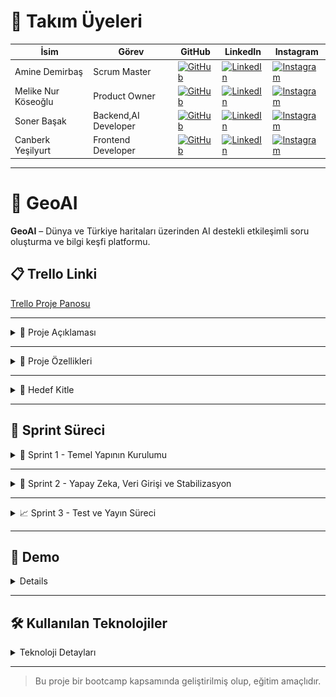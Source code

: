 # 👥 Takım Üyeleri

| İsim | Görev | GitHub | LinkedIn | Instagram |
|------|-------|--------|----------|-----------|
| Amine Demirbaş | Scrum Master | [![GitHub](https://img.shields.io/badge/GitHub-181717?style=for-the-badge&logo=github&logoColor=white)]((https://github.com/aminelisa)) | [![LinkedIn](https://img.shields.io/badge/LinkedIn-0077B5?style=for-the-badge&logo=linkedin&logoColor=white)](https://www.linkedin.com/in/aminedemirbas/) | [![Instagram](https://img.shields.io/badge/Instagram-E4405F?style=for-the-badge&logo=instagram&logoColor=white)](https://instagram.com/a_minelisa)
| Melike Nur Köseoğlu | Product Owner | [![GitHub](https://img.shields.io/badge/GitHub-181717?style=for-the-badge&logo=github&logoColor=white)](https://github.com/MelikeNurKoseoglu) | [![LinkedIn](https://img.shields.io/badge/LinkedIn-0077B5?style=for-the-badge&logo=linkedin&logoColor=white)](https://linkedin.com/in/melike-nur-köseoğlu-2aaa27209) | [![Instagram](https://img.shields.io/badge/Instagram-E4405F?style=for-the-badge&logo=instagram&logoColor=white)](https://instagram.com/melikenurkoseoglu)
| Soner Başak | Backend,AI Developer | [![GitHub](https://img.shields.io/badge/GitHub-181717?style=for-the-badge&logo=github&logoColor=white)](https://github.com/sonerbasak/) | [![LinkedIn](https://img.shields.io/badge/LinkedIn-0077B5?style=for-the-badge&logo=linkedin&logoColor=white)](https://www.linkedin.com/in/sonerbasak/) | [![Instagram](https://img.shields.io/badge/Instagram-E4405F?style=for-the-badge&logo=instagram&logoColor=white)](https://www.instagram.com/sonerbasaak/)
| Canberk Yeşilyurt| Frontend Developer | [![GitHub](https://img.shields.io/badge/GitHub-181717?style=for-the-badge&logo=github&logoColor=white)](https://github.com/kullaniciadi) | [![LinkedIn](https://img.shields.io/badge/LinkedIn-0077B5?style=for-the-badge&logo=linkedin&logoColor=white)](https://linkedin.com/in/canberk-y-6324b8190) | [![Instagram](https://img.shields.io/badge/Instagram-E4405F?style=for-the-badge&logo=instagram&logoColor=white)](https://instagram.com/janberkrusso)

---

# 📌 GeoAI

**GeoAI** – Dünya ve Türkiye haritaları üzerinden AI destekli etkileşimli soru oluşturma ve bilgi keşfi platformu.

## 📋 Trello Linki

[Trello Proje Panosu](https://trello.com/b/L1upbyvZ/group30-bootcamp)

---

<details>
  <summary>📄 Proje Açıklaması</summary>

GeoAI, kullanıcıların hem Türkiye hem de dünya haritası üzerinde bölgeler, ülkeler veya iller seçerek, seçilen coğrafi alan ile ilgili yapay zeka destekli sorular oluşturmasını ve cevaplarını girmesini sağlayan etkileşimli bir web uygulamasıdır. Proje, harita tabanlı veri görselleştirme ve yapay zeka entegrasyonuyla bilgi keşfini kolaylaştırmayı amaçlamaktadır.
</details>

---

<details>
  <summary>🌟 Proje Özellikleri</summary>

- Türkiye ve dünya haritasının interaktif gösterimi  
- İller, ülkeler veya bölgeler hakkında detaylı bilgi sunumu  
- Yapay zeka destekli soru oluşturma ve cevaplama paneli  
- Kullanıcıların verdiği cevapların analizi 
- Swiper ile zengin görsel ve metin slaytları  
- Responsive ve kullanıcı dostu arayüz tasarımı  

 

</details>

---

<details>
  <summary>🎯 Hedef Kitle</summary>

- Coğrafya, tarih ve kültür meraklıları  
- Eğitim alanındaki öğretmenler ve öğrenciler  
- Yapay zeka ve harita teknolojilerine ilgi duyan geliştiriciler  
- Genel kullanıcılar, bilgi keşfi ve öğrenmeye açık herkes  


</details>

---

<h2>🚀 Sprint Süreci</h2>

<details>
  <summary>🏃 Sprint 1 - Temel Yapının Kurulumu</summary>


  <details>
    <summary>🎯 Sprint 1 Notları</summary>
    Sprint süreci boyunca ekip uyumlu bir şekilde çalışmış, görev dağılımı ve iletişim verimli bir şekilde yürütülmüştür. Sprint başında yapılan planlama toplantısında proje hedefleri netleştirilmiş, kullanıcı hikayeleri oluşturularak geliştirilecek özellikler belirlenmiştir. Arayüz tasarımları kullanıcı senaryolarına uygun şekilde planlanmış ve uygulamaya geçirilmiştir. Harita entegrasyonu başarıyla gerçekleştirilmiş, seçilebilir şehirler için bilgi kutucukları oluşturulmuştur.
  </details>

  <details>
    <summary>🎯 Sprint 1 Hedefleri</summary>
    <ul>
      <li>Türkiye ve dünya haritalarının temel görselleştirmesini oluşturmak</li>
      <li>Harita üzerinde şehir/bölge tıklanabilirliğini sağlamak</li>
      <li>Belirli şehirler için bilgi veri girişlerini gerçekleştirmek</li>
      <li>Basit ve işlevsel bir kullanıcı arayüzü oluşturmak</li>
    </ul>
  </details>
  
  <details>
    <summary>🎯 Tahmin Edilen Tamamlanacak Puan</summary>
    <ul>
      <li>Sprint 1 için belirlenen hedef puan: <strong>100 puan</strong></li>
      <li>Gerçekleşen puan: <strong>90 puan</strong></li>
      <li>Tamamlanma oranı: <strong>%90</strong></li>
    </ul>
  </details>
  
  <details>
    <summary>🎯 Tahmin Mantığı</summary>
    <p>
      Proje süresince toplam 3 sprint planlanmış ve her sprint için değerlendirme <strong>100 puan üzerinden</strong> yapılacak şekilde yapılandırılmıştır.<br>
      Görevler zorluk ve tahmini eforlarına göre puanlanmış, sprint sonunda bu görevlerin tamamlanma durumu puan bazlı olarak ölçülmüştür.<br>
      Sprint 1, hedeflenen 100 puanın <strong>%90’ına</strong> ulaşılarak yüksek başarı oranıyla tamamlanmıştır.
    </p>
  </details>

  <details>
    <summary>🎯 Daily Scrum</summary>
    <p>Günlük toplantılarımızdan örnek ekran görüntüleri:</p>
    <img src="images/görsel1.jpg" alt="Daily Scrum Görseli 1" width="600" style="margin-bottom: 10px;" />
    <img src="images/görsel2.jpg" alt="Daily Scrum Görseli 2" width="600" />
  </details>

  <details>
  <summary>🎯 Sprint Board Updates</summary>
  <p>Sprint board'dan iki örnek ekran görüntüsü:</p>
  <img src="images/görsel3.jpg" alt="Sprint Board Görüntüsü 1" width="600" style="margin-bottom: 10px;" />
  <img src="images/görsel4.jpg" alt="Sprint Board Görüntüsü 2" width="600" />
</details>

  <details>
    <summary>🎯 Ekran Görüntüleri</summary>
    <p>Projeye ait 4 farklı ekran görüntüsü:</p>
    <p>
      <img src="images/ekran1.png" alt="Ekran Görüntüsü 1" width="300" style="margin-right: 10px; margin-bottom: 10px;" />
      <img src="images/ekran2.png" alt="Ekran Görüntüsü 2" width="300" style="margin-right: 10px; margin-bottom: 10px;" />
    </p>
    <p>
      <img src="images/ekran3.png" alt="Ekran Görüntüsü 3" width="300" style="margin-right: 10px;" />
      <img src="images/ekran4.png" alt="Ekran Görüntüsü 4" width="300" />
    </p>
  </details>

  <details>
  <summary>🎯 Sprint Review</summary>
  <ul>
    <li>Leaflet.js kütüphanesi ile Türkiye ve Dünya haritası entegre edildi</li>
    <li>Harita üzerinde bazı şehirler (örneğin İstanbul, Ankara, İzmir) seçilebilir hale getirildi</li>
    <li>Bu şehirler için kısa bilgi kartları (nüfus, tarih, kültür, coğrafi konum) eklendi</li>
    <li>Şehir seçimi sonrası bilgi kutucuğu popup olarak kullanıcıya gösteriliyor</li>
  </ul>

  <hr />

  <p><strong>Sprint Dönemi:</strong> 24 Haziran – 6 Temmuz 2025<br>
  <strong>Proje:</strong> GeoAI</p>

  <p>👩‍💼 <strong>Amine Demirbaş – Scrum Master</strong></p>
  <ul>
    <li>Takım içi iletişim ve görev koordinasyonu</li>
    <li>Trello panosu takibi ve günlük toplantı organizasyonu</li>
    <li>Sprint Review & Retrospective dokümantasyonu</li>
  </ul>

  <p>👩‍💻 <strong>Melike Nur Köseoğlu – Product Owner</strong></p>
  <ul>
    <li>Leaflet.js ile harita görselleştirme</li>
    <li>Backlog yönetimi ve kullanıcı test senaryoları</li>
    <li>Tasarım yönlendirmeleri ve içerik planlama</li>
  </ul>

  <p>👨‍💻 <strong>Soner Başak – Backend, AI Developer</strong></p>
  <ul>
    <li>Şehir verileri için API ve JSON veri yapısı</li>
    <li>Backend test ortamı ve veri servisleri</li>
    <li>Gelecekteki veritabanı yapısı planlaması</li>
  </ul>

  <p>👨‍💻 <strong>Canberk – Frontend Developer</strong></p>
  <ul>
    <li>Şehir seçimi ve popup bilgi kutuları</li>
    <li>Responsive UI ve bilgi kartı komponentleri</li>
  </ul>
 </details>

  <details>
  <summary>🎯 Sprint Retrospective</summary>
  <p>
    Sprint sonunda ekip bir araya gelerek süreçte nelerin iyi gittiğini, hangi konularda zorlanıldığını ve iyileştirme alanlarını değerlendirmiştir.
  </p>
  <ul>
    <li><strong>Başarılı Yönler:</strong> Ekip içi iletişim güçlüydü, görev dağılımı ve iş takibi etkiliydi.</li>
    <li><strong>Geliştirilmesi Gerekenler:</strong> Bazı teknik entegrasyonlarda zamanlama sorunları yaşandı, test süreçleri daha erken başlamalı.</li>
    <li><strong>İleriye Dönük Adımlar:</strong> Günlük toplantılar daha kısa ve odaklı yapılacak, dokümantasyon düzenli olarak güncellenecek.</li>
  </ul>
  <p>
    Genel olarak sprint, belirlenen hedeflere büyük oranda ulaşılarak tamamlanmıştır ve sonraki sprintlerde verimliliği artırmak için gerekli adımlar planlanmıştır.
  </p>
</details>


</details>


---

<details>
  <summary>🏃 Sprint 2 - Yapay Zeka, Veri Girişi ve Stabilizasyon</summary>

  <details>
    <summary>🎯 Sprint 2 Notları</summary>
    Sprint 2 sürecinde ekip içi iş birliği ve görev dağılımı başarılı şekilde devam etti. Yapay zekâ modülünün projeye dahil edilmesi önemli bir kilometre taşı oldu. Ayrıca uygulamanın performansını etkileyen sistemsel sorunlar belirlenerek başarılı şekilde çözüldü. Stabilite açısından gözle görülür iyileştirmeler sağlandı.
  </details>

  <details>
    <summary>🎯 Sprint 2 Hedefleri</summary>
    <ul>
      <li>🌍 Dünya haritasının sisteme entegrasyonu</li>
      <li>💻 Arayüzde kullanıcı deneyimini artıracak görsel güncellemeler</li>
      <li>🗂️ İl bazında bilgi ve medya içeriklerinin girilmesi</li>
      <li>🌐 Ülke bazlı içeriklerin hazırlanması ve yüklenmesi</li>
      <li>🤖 Yapay zekâ modülünün entegrasyonu ve testleri</li>
      <li>🗃️ Dosya ve klasör yapısının yeniden düzenlenmesi</li>
      <li>❓ Soru üretim modülünün yapay zekâ ile oluşturulması</li>
      <li>👁️ Kullanıcıların soru-cevap etkileşimini görüntülemesi</li>
      <li>✅❌ Doğruluk hesaplama sisteminin geliştirilmesi</li>
      <li>🛠️ Gelişim aşamasında tespit edilen eksiklerin giderilmesi</li>
      <li>🚀 Yapay zekâ algoritmasının iyileştirilmesi</li>
      <li>💾 Bellek kullanımındaki sorunların çözülmesi</li>
    </ul>
  </details>

  <details>
    <summary>🎯 Tahmin Edilen Tamamlanacak Puan</summary>
    <ul>
      <li>Hedeflenen puan: <strong>100</strong></li>
      <li>Gerçekleşen puan: <strong>100</strong></li>
      <li>Tamamlanma oranı: <strong>%100</strong></li>
    </ul>
  </details>

  <details>
    <summary>🎯 Tahmin Mantığı</summary>
    <p>
      Sprint başlangıcında her görev için efor ve zorluk seviyesi dikkate alınarak puanlama yapıldı. Toplamda 100 puan üzerinden planlanan bu sprint, tüm hedeflerin başarıyla tamamlanması sayesinde %100 oranında başarıya ulaştı.
    </p>
  </details>

  <details>
    <summary>🎯 Daily Scrum</summary>
    <ul>
      <li>Her ekip üyesi günlük olarak ilerleme durumunu ve karşılaştığı engelleri paylaştı.</li>
      <li>Bellek sorunları gibi kritik teknik problemler anında tespit edilip çözüme kavuşturuldu.</li>
      <li>Tüm görevler dinamik bir şekilde güncellenerek takvimsel uyum sağlandı.</li>
    </ul>
    <p>Scrum toplantılarından ekran görüntüleri:</p>
    <img src="images/ss8.jpg" alt="Daily Scrum Görseli 1" width="600" style="margin-bottom: 10px;" />
    <img src="images/ss10.jpg" alt="Daily Scrum Görseli 2" width="600" />
  </details>

  <details>
    <summary>🎯 Sprint Board Updates</summary>
    <p>Sprint boyunca görev yönetimi Trello üzerinden takip edildi. İşte örnek ekran görüntüleri:</p>
    <img src="images/trello01.png" alt="Sprint Board Görüntüsü 1" width="600" style="margin-bottom: 10px;" />
    <img src="images/trello02.png" alt="Sprint Board Görüntüsü 2" width="600" />
  </details>

  <details>
    <summary>🎯 Ekran Görüntüleri</summary>
    <p>Uygulamanın geliştirme sürecine ait 6 ekran görüntüsü:</p>
    <p>
      <img src="images/ss1.jpg" alt="Ekran Görüntüsü 1" width="300" style="margin-right: 10px; margin-bottom: 10px;" />
      <img src="images/ss2.jpg" alt="Ekran Görüntüsü 2" width="300" style="margin-right: 10px; margin-bottom: 10px;" />
    </p>
    <p>
      <img src="images/ss3.jpg" alt="Ekran Görüntüsü 3" width="300" style="margin-right: 10px;" />
      <img src="images/ss4.jpg" alt="Ekran Görüntüsü 4" width="300" />
    </p>
    <p>
      <img src="images/ss5.jpg" alt="Ekran Görüntüsü 5" width="300" style="margin-right: 10px;" />
      <img src="images/ss6.jpg" alt="Ekran Görüntüsü 6" width="300" />
    </p>
  </details>

  <details>
    <summary>🎯 Sprint Review</summary>
    <ul>
      <li>Yapay zekâ modülünün entegrasyonu projenin teknik kapasitesini ciddi oranda artırdı.</li>
      <li>Dünya haritası ile kullanıcı etkileşimi daha kapsamlı hale getirildi.</li>
      <li>Geri bildirimler genel olarak olumluydu; özellikle kullanıcı deneyimindeki gelişmeler dikkat çekti.</li>
      <li>Bazı şehirlerin eksik medya içerikleri Sprint 3 için hedeflendi.</li>
    </ul>
    <hr />
    <p><strong>Sprint Dönemi:</strong> 6 Temmuz – 20 Temmuz 2025<br>
    <strong>Proje:</strong> GeoAI</p>

    <h3>👥 Ekip Görev Dağılımı – Sprint 2</h3>

    <strong>👩‍💼 Amine Demirbaş – Scrum Master</strong>
    <ul>
      <li>İletişim ve koordinasyonu sağladı.</li>
      <li>Günlük toplantıları organize etti.</li>
      <li>Gelişmeleri dokümante etti.</li>
      <li>Veritabanı entegrasyonları gerçekleştirdi.</li>
    </ul>

    <strong>👩‍💻 Melike Nur Köseoğlu – Product Owner</strong>
    <ul>
      <li>Yapay zekâ entegrasyonu ve UI geliştirmeleri yaptı.</li>
      <li>Soru oluşturma fonksiyonlarını aktive etti.</li>
    </ul>

    <strong>👨‍💻 Soner Başak – Backend & AI Developer</strong>
    <ul>
      <li>Dünya haritası entegrasyonu sağladı.</li>
      <li>Soru algoritmasını geliştirdi.</li>
      <li>Sistemsel hataları giderdi.</li>
    </ul>

    <strong>👨‍💻 Canberk – Frontend Developer</strong>
    <ul>
      <li>Veritabanı yapısını planladı.</li>
      <li>Şehir verilerini işleyen API ve JSON yapısını oluşturdu.</li>
    </ul>
  </details>

  <details>
    <summary>🎯 Sprint Retrospective</summary>
    <p>Takım değerlendirme toplantısında öne çıkan konular:</p>

    <strong>🌟 İyi Gidenler</strong>
    <ul>
      <li>Takım içi iletişim yüksek motivasyonla sürdü.</li>
      <li>Yapay zekâ entegrasyonu zamanında ve sorunsuz gerçekleşti.</li>
      <li>Scrum toplantıları verimli ve çözüm odaklıydı.</li>
    </ul>

    <strong>⚠️ Geliştirilmesi Gerekenler</strong>
    <ul>
      <li>Versiyon kontrolü için daha etkin bir sistem gerekli.</li>
      <li>Arayüz testleri daha erken başlatılmalı.</li>
    </ul>

    <strong>🚀 Öneriler</strong>
    <ul>
      <li>Harita üzerinde filtreleme ve arama fonksiyonları eklenmeli.</li>
      <li>Yapay zekâ içeriğinin kalite kontrolü yapılmalı.</li>
      <li>Beta kullanıcı testleriyle geri bildirim alınmalı.</li>
    </ul>
  </details>

</details>



---

<details>
  <summary>📈 Sprint 3 - Test ve Yayın Süreci</summary>

  
</details>

---

<h2>🎥 Demo</h2>

<details>

> Demo videosu: [YouTube Linki (varsa)](https://youtube.com/...)

Ekran görüntüleri:

| Ana Sayfa | Öneriler | Dünya Haritası |
|-----------|-----------|------------|
| ![](./screens/deneme.png) | ![](./screens/deneme.png) | ![](./screens/deneme.png) |

</details>

---

<h2>🛠️ Kullanılan Teknolojiler</h2>

<details>
  <summary>Teknoloji Detayları</summary>
  <ul>
    <li><strong>Frontend:</strong> HTML, CSS, JavaScript</li>
    <li><strong>Backend:</strong> FastAPI</li>
    <li><strong>Veri Tabanı:</strong> SQLite / Firebase</li>
    <li><strong>Yapay Zeka:</strong> GEMİNİ</li>
    <li><strong>Tasarım:</strong> Figma</li>
  </ul>
</details>


---

> Bu proje bir bootcamp kapsamında geliştirilmiş olup, eğitim amaçlıdır.

